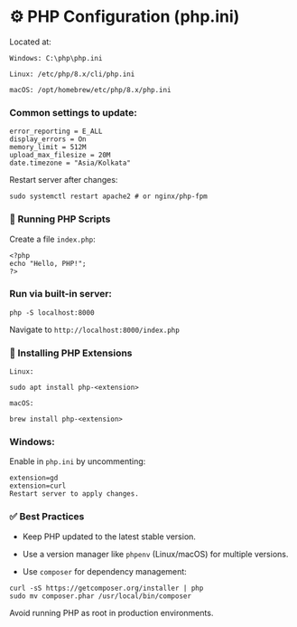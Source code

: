 # ⚙️ PHP Configuration (php.ini)
Located at:
```
Windows: C:\php\php.ini

Linux: /etc/php/8.x/cli/php.ini

macOS: /opt/homebrew/etc/php/8.x/php.ini
```
### Common settings to update:
```
error_reporting = E_ALL
display_errors = On
memory_limit = 512M
upload_max_filesize = 20M
date.timezone = "Asia/Kolkata"
```
Restart server after changes:

```
sudo systemctl restart apache2 # or nginx/php-fpm
```
### 📁 Running PHP Scripts
Create a file `index.php`:
```
<?php
echo "Hello, PHP!";
?>
```
### Run via built-in server:
```
php -S localhost:8000
```
Navigate to `http://localhost:8000/index.php`

### 🔌 Installing PHP Extensions
```
Linux:

sudo apt install php-<extension>
```
```
macOS:

brew install php-<extension>
```

### Windows:
Enable in `php.ini` by uncommenting:
```
extension=gd
extension=curl
Restart server to apply changes.
```

### ✅ Best Practices
- Keep PHP updated to the latest stable version.

- Use a version manager like `phpenv` (Linux/macOS) for multiple versions.

- Use `composer` for dependency management:

```
curl -sS https://getcomposer.org/installer | php
sudo mv composer.phar /usr/local/bin/composer
```
Avoid running PHP as root in production environments.